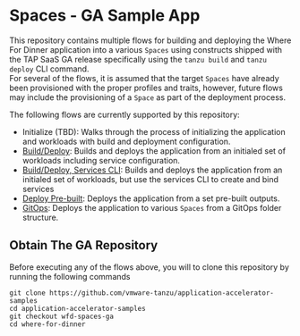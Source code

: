# Spaces - GA Sample App

This repository contains multiple flows for building and deploying the Where For Dinner application into a various `Spaces` using
constructs shipped with the TAP SaaS GA release specifically using the `tanzu build` and `tanzu deploy` CLI command.  
For several of the flows, it is assumed that the target `Spaces` have already been provisioned with the proper profiles and traits, 
however, future flows may include the provisioning of a `Space` as part of the deployment process.

The following flows are currently supported by this repository:

* Initialize (TBD): Walks through the process of initializing the application and workloads with build and deployment configuration.
* [Build/Deploy](doc/buildDeploy.md): Builds and deploys the application from an initialed set of workloads including service configuration.
* [Build/Deploy, Services CLI](doc/buildDeployServiceCLI.md): Builds and deploys the application from an initialed set of workloads, but use the services CLI to 
create and bind services
* [Deploy Pre-built](doc/preBuilt.md): Deploys the application from a set pre-built outputs.  
* [GitOps](doc/gitOps.md): Deploys the application to various `Spaces` from a GitOps folder structure.

## Obtain The GA Repository

Before executing any of the flows above, you will to clone this repository by running the following commands

```
git clone https://github.com/vmware-tanzu/application-accelerator-samples
cd application-accelerator-samples
git checkout wfd-spaces-ga
cd where-for-dinner
```
